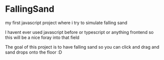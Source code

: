 # FallingSand
my first javascript project where i try to simulate falling sand


I havent ever used javascript before or typescript or anything frontend so this will be a nice foray into that field

The goal of this project is to have falling sand so you can click and drag and sand drops onto the floor :D
